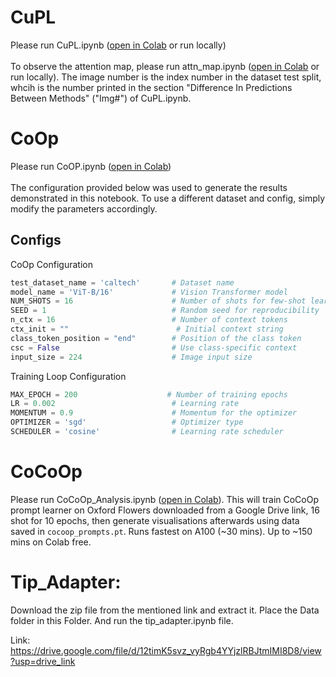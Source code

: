 # CuPL
Please run CuPL.ipynb ([open in Colab](https://colab.research.google.com/github/oz-e/applied-ml/blob/main/CuPL.ipynb) or run locally)<br/><br/>
To observe the attention map, please run attn_map.ipynb ([open in Colab](https://colab.research.google.com/github/oz-e/applied-ml/blob/main/attn_map.ipynb) or run locally). The image number is the index number in the dataset test split, whcih is the number printed in the section "Difference In Predictions Between Methods" ("Img#") of CuPL.ipynb.

# CoOp
Please run CoOP.ipynb ([open in Colab](https://colab.research.google.com/github/oz-e/applied-ml/blob/main/CoOP/CoOP.ipynb))<br/><br/>
The configuration provided below was used to generate the results demonstrated in this notebook. To use a different dataset and config, simply modify the parameters accordingly.

## Configs

CoOp Configuration
```python
test_dataset_name = 'caltech'       # Dataset name
model_name = 'ViT-B/16'             # Vision Transformer model
NUM_SHOTS = 16                      # Number of shots for few-shot learning
SEED = 1                            # Random seed for reproducibility
n_ctx = 16                          # Number of context tokens
ctx_init = ""                        # Initial context string
class_token_position = "end"        # Position of the class token
csc = False                         # Use class-specific context
input_size = 224                    # Image input size
```
Training Loop Configuration
```python
MAX_EPOCH = 200                    # Number of training epochs
LR = 0.002                          # Learning rate
MOMENTUM = 0.9                      # Momentum for the optimizer
OPTIMIZER = 'sgd'                   # Optimizer type
SCHEDULER = 'cosine'                # Learning rate scheduler
```

# CoCoOp

Please run CoCoOp_Analysis.ipynb ([open in Colab](https://colab.research.google.com/github/oz-e/applied-ml/blob/main/CoCoOp_Analysis.ipynb)). This will train CoCoOp prompt learner on Oxford Flowers downloaded from a Google Drive link, 16 shot for 10 epochs, then generate visualisations afterwards using data saved in `cocoop_prompts.pt`. Runs fastest on A100 (~30 mins). Up to ~150 mins on Colab free.

# Tip_Adapter:

Download the zip file from the mentioned link and extract it. Place the Data folder in this Folder. And run the tip_adapter.ipynb file.

Link: https://drive.google.com/file/d/12timK5svz_vyRgb4YYjzlRBJtmIMI8D8/view?usp=drive_link
